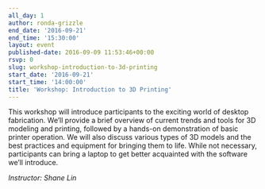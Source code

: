 ```yaml
---
all_day: 1
author: ronda-grizzle
end_date: '2016-09-21'
end_time: '15:30:00'
layout: event
published-date: 2016-09-09 11:53:46+00:00
rsvp: 0
slug: workshop-introduction-to-3d-printing
start_date: '2016-09-21'
start_time: '14:00:00'
title: 'Workshop: Introduction to 3D Printing'
---
```


This workshop will introduce participants to the exciting world of desktop fabrication. We’ll provide a brief overview of current trends and tools for 3D modeling and printing, followed by a hands-on demonstration of basic printer operation. We will also discuss various types of 3D models and the best practices and equipment for bringing them to life. While not necessary, participants can bring a laptop to get better acquainted with the software we’ll introduce.

_Instructor: Shane Lin_
